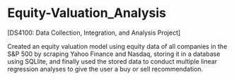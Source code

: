# Equity-Valuation_Analysis
[DS4100: Data Collection, Integration, and Analysis Project] 

Created an equity valuation model using equity data of all companies in the S&P 500 by scraping Yahoo Finance and Nasdaq, storing it in a database using SQLlite, and finally used the stored data to conduct multiple linear regression analyses to give the user a buy or sell recommendation.
